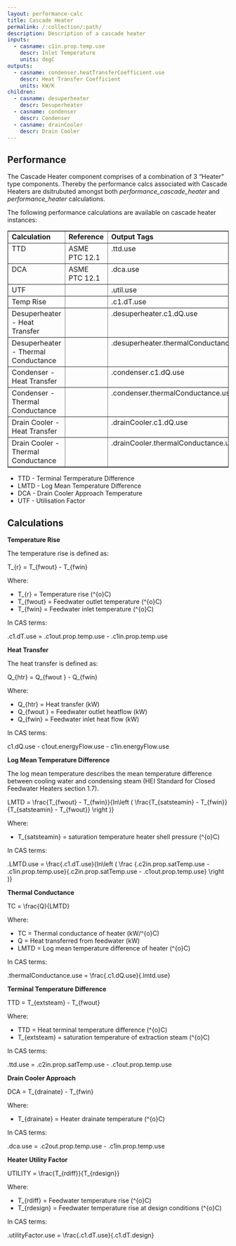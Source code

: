 ```yaml
---
layout: performance-calc
title: Cascade Heater
permalink: /:collection/:path/
description: Description of a cascade heater
inputs:
  - casname: c1in.prop.temp.use
    descr: Inlet Temperature
    units: degC
outputs:
  - casname: condenser.heatTransferCoefficient.use
    descr: Heat Transfer Coefficient
    units: kW/K
children:
  - casname: desuperheater
    descr: Desuperheater
  - casname: condenser
    descr: Condenser
  - casname: drainCooler
    descr: Drain Cooler
---
```


<div class="section" id="performance">
<h2>Performance<a class="headerlink" href="#performance" title="Permalink to this headline"></a></h2>
<p>The Cascade Heater component comprises of a combination of 3 “Heater” type components.
Thereby the performance calcs associated with Cascade Heaters are dsitrubuted
amongst both <cite>performance_cascade_heater</cite> and <cite>performance_heater</cite> calculations.</p>
<p>The following performance calculations are available on cascade heater instances:</p>
<table border="1" class="docutils">
<colgroup>
<col width="37%">
<col width="24%">
<col width="39%">
</colgroup>
<tbody valign="top">
<tr class="row-odd"><td><strong>Calculation</strong></td>
<td><strong>Reference</strong></td>
<td><strong>Output Tags</strong></td>
</tr>
<tr class="row-even"><td>TTD</td>
<td>ASME PTC 12.1</td>
<td>.ttd.use</td>
</tr>
<tr class="row-odd"><td>DCA</td>
<td>ASME PTC 12.1</td>
<td>.dca.use</td>
</tr>
<tr class="row-even"><td>UTF</td>
<td>&nbsp;</td>
<td>.util.use</td>
</tr>
<tr class="row-odd"><td>Temp Rise</td>
<td>&nbsp;</td>
<td>.c1.dT.use</td>
</tr>
<tr class="row-even"><td>Desuperheater - Heat Transfer</td>
<td>&nbsp;</td>
<td>.desuperheater.c1.dQ.use</td>
</tr>
<tr class="row-odd"><td>Desuperheater - Thermal Conductance</td>
<td>&nbsp;</td>
<td>.desuperheater.thermalConductance.use</td>
</tr>
<tr class="row-even"><td>Condenser - Heat Transfer</td>
<td>&nbsp;</td>
<td>.condenser.c1.dQ.use</td>
</tr>
<tr class="row-odd"><td>Condenser - Thermal Conductance</td>
<td>&nbsp;</td>
<td>.condenser.thermalConductance.use</td>
</tr>
<tr class="row-even"><td>Drain Cooler - Heat Transfer</td>
<td>&nbsp;</td>
<td>.drainCooler.c1.dQ.use</td>
</tr>
<tr class="row-odd"><td>Drain Cooler - Thermal Conductance</td>
<td>&nbsp;</td>
<td>.drainCooler.thermalConductance.use</td>
</tr>
</tbody>
</table>
<ul class="simple">
<li>TTD - Terminal Termperature Difference</li>
<li>LMTD - Log Mean Temperature Difference</li>
<li>DCA - Drain Cooler Approach Temperature</li>
<li>UTF - Utilisation Factor</li>
</ul>
</div>


<div class="section" id="calculations">
<h2>Calculations<a class="headerlink" href="#calculations" title="Permalink to this headline"></a></h2>
<p><strong>Temperature Rise</strong></p>
<p>The temperature rise is defined as:</p>
<div class="math">
<p><span class="math">T_{r} = T_{fwout} - T_{fwin}</span></p>
</div><p>Where:</p>
<ul class="simple">
<li><span class="math">T_{r}</span> = Temperature rise <span class="math">(^{o}C)</span></li>
<li><span class="math">T_{fwout}</span> = Feedwater outlet temperature <span class="math">(^{o}C)</span></li>
<li><span class="math">T_{fwin}</span> = Feedwater inlet temperature <span class="math">(^{o}C)</span></li>
</ul>
<p>In CAS terms:</p>
<div class="math">
<p><span class="math">.c1.dT.use = .c1out.prop.temp.use - .c1in.prop.temp.use</span></p>
</div><p><strong>Heat Transfer</strong></p>
<p>The heat transfer is defined as:</p>
<div class="math">
<p><span class="math">Q_{htr} = Q_{fwout } - Q_{fwin}</span></p>
</div><p>Where:</p>
<ul class="simple">
<li><span class="math">Q_{htr}</span> = Heat transfer (kW)</li>
<li><span class="math">Q_{fwout }</span> = Feedwater outlet heatflow (kW)</li>
<li><span class="math">Q_{fwin}</span> = Feedwater inlet heat flow (kW)</li>
</ul>
<p>In CAS terms:</p>
<div class="math">
<p><span class="math">c1.dQ.use - c1out.energyFlow.use - c1in.energyFlow.use</span></p>
</div><p><strong>Log Mean Temperature Difference</strong></p>
<p>The log mean temperature describes the mean temperature difference between
cooling water and condensing steam (HEI Standard for Closed Feedwater
Heaters section 1.7).</p>
<div class="math">
<p><span class="math">LMTD = \frac{T_{fwout} - T_{fwin}}{In\left ( \frac{T_{satsteamin} - T_{fwin}}{T_{satsteamin} - T_{fwout}} \right )}</span></p>
</div><p>Where:</p>
<ul class="simple">
<li><span class="math">T_{satsteamin}</span> = saturation temperature heater shell pressure <span class="math">(^{o}C)</span></li>
</ul>
<p>In CAS terms:</p>
<div class="math">
<p><span class="math">.LMTD.use = \frac{.c1.dT.use}{In\left ( \frac {.c2in.prop.satTemp.use - .c1in.prop.temp.use}{.c2in.prop.satTemp.use - .c1out.prop.temp.use} \right )}</span></p>
</div><p><strong>Thermal Conductance</strong></p>
<div class="math">
<p><span class="math">TC = \frac{Q}{LMTD}</span></p>
</div><p>Where:</p>
<ul class="simple">
<li><span class="math">TC</span> = Thermal conductance of heater (kW/<span class="math">^{o}C</span>)</li>
<li><span class="math">Q</span> = Heat transferred from feedwater (kW)</li>
<li><span class="math">LMTD</span> = Log mean temperature difference of heater <span class="math">(^{o}C)</span></li>
</ul>
<p>In CAS terms:</p>
<div class="math">
<p><span class="math">.thermalConductance.use = \frac{.c1.dQ.use}{.lmtd.use}</span></p>
</div><p><strong>Terminal Temperature Difference</strong></p>
<div class="math">
<p><span class="math">TTD = T_{extsteam} - T_{fwout}</span></p>
</div><p>Where:</p>
<ul class="simple">
<li><span class="math">TTD</span> = Heat terminal temperature difference <span class="math">(^{o}C)</span></li>
<li><span class="math">T_{extsteam}</span> = saturation temperature of extraction steam <span class="math">(^{o}C)</span></li>
</ul>
<p>In CAS terms:</p>
<div class="math">
<p><span class="math">.ttd.use = .c2in.prop.satTemp.use - .c1out.prop.temp.use</span></p>
</div><p><strong>Drain Cooler Approach</strong></p>
<div class="math">
<p><span class="math">DCA = T_{drainate} - T_{fwin}</span></p>
</div><p>Where:</p>
<ul class="simple">
<li><span class="math">T_{drainate}</span> = Heater drainate temperature <span class="math">(^{o}C)</span></li>
</ul>
<p>In CAS terms:</p>
<div class="math">
<p><span class="math">.dca.use = .c2out.prop.temp.use - .c1in.prop.temp.use</span></p>
</div><p><strong>Heater Utility Factor</strong></p>
<div class="math">
<p><span class="math">UTILITY = \frac{T_{rdiff}}{T_{rdesign}}</span></p>
</div><p>Where:</p>
<ul class="simple">
<li><span class="math">T_{rdiff}</span> = Feedwater temperature rise <span class="math">(^{o}C)</span></li>
<li><span class="math">T_{rdesign}</span> = Feedwater temperature rise at design conditions <span class="math">(^{o}C)</span></li>
</ul>
<p>In CAS terms:</p>
<div class="math">
<p><span class="math">.utilityFactor.use = \frac{.c1.dT.use}{.c1.dT.design}</span></p>
</div></div>
